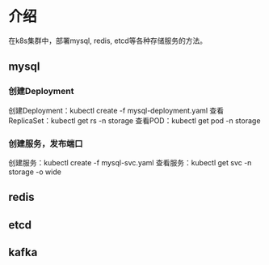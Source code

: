 # 介绍
在k8s集群中，部署mysql, redis, etcd等各种存储服务的方法。

## mysql
### 创建Deployment
创建Deployment：kubectl create -f mysql-deployment.yaml
查看ReplicaSet：kubectl get rs -n  storage
查看POD：kubectl get pod -n  storage
### 创建服务，发布端口
创建服务：kubectl create -f mysql-svc.yaml
查看服务：kubectl get svc -n  storage -o wide

## redis

## etcd

## kafka
